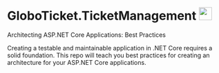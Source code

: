 # GloboTicket.TicketManagement <img src="https://upload.wikimedia.org/wikipedia/commons/thumb/e/ee/.NET_Core_Logo.svg/1200px-.NET_Core_Logo.svg.png" width=30>
Architecting ASP.NET Core Applications: Best Practices

Creating a testable and maintainable application in .NET Core requires a solid foundation. This repo will teach you best practices for creating an architecture for your ASP.NET Core applications.
